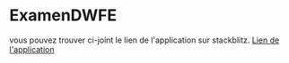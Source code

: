 # ExamenDWFE
vous pouvez trouver ci-joint le lien de l'application sur stackblitz.
[Lien de l'application](https://wmaibzzwy.github.stackblitz.io)
